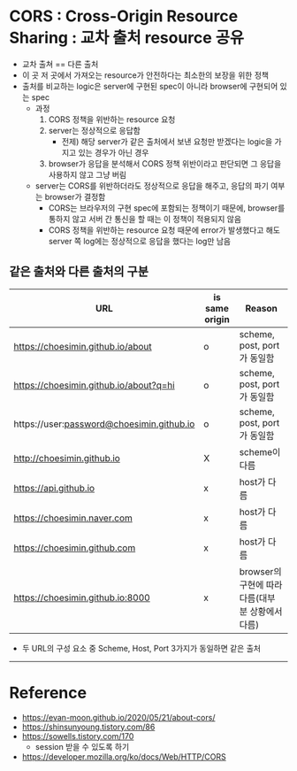 # CORS : Cross-Origin Resource Sharing : 교차 출처 resource 공유

- 교차 출쳐 == 다른 출처
- 이 곳 저 곳에서 가져오는 resource가 안전하다는 최소한의 보장을 위한 정책
- 출처를 비교하는 logic은 server에 구현된 spec이 아니라 browser에 구현되어 있는 spec
    - 과정
        1. CORS 정책을 위반하는 resource 요청
        2. server는 정상적으로 응답함
            - 전제) 해당 server가 같은 출처에서 보낸 요청만 받겠다는 logic을 가지고 있는 경우가 아닌 경우
        3. browser가 응답을 분석해서 CORS 정책 위반이라고 판단되면 그 응답을 사용하지 않고 그냥 버림
    - server는 CORS를 위반하더라도 정상적으로 응답을 해주고, 응답의 파기 여부는 browser가 결정함
        - CORS는 브라우저의 구현 spec에 포함되는 정책이기 때문에, browser를 통하지 않고 서버 간 통신을 할 때는 이 정책이 적용되지 않음
        - CORS 정책을 위반하는 resource 요청 때문에 error가 발생했다고 해도 server 쪽 log에는 정상적으로 응답을 했다는 log만 남음

## 같은 출처와 다른 출처의 구분

|URL|is same origin|Reason|
|-|-|-|
|https://choesimin.github.io/about|o|scheme, post, port가 동일함|
|https://choesimin.github.io/about?q=hi|o|scheme, post, port가 동일함|
|https://user:password@choesimin.github.io|o|scheme, post, port가 동일함|
|http://choesimin.github.io|X|scheme이 다름|
|https://api.github.io|x|host가 다름|
|https://choesimin.naver.com|x|host가 다름|
|https://choesimin.github.com|x|host가 다름|
|https://choesimin.github.io:8000|x|browser의 구현에 따라 다름(대부분 상황에서 다름)|

- 두 URL의 구성 요소 중 Scheme, Host, Port 3가지가 동일하면 같은 출처

---

# Reference
- https://evan-moon.github.io/2020/05/21/about-cors/
- https://shinsunyoung.tistory.com/86
- https://sowells.tistory.com/170
	- session 받을 수 있도록 하기
- https://developer.mozilla.org/ko/docs/Web/HTTP/CORS
